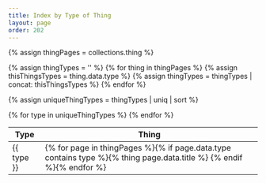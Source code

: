 ```yaml
---
title: Index by Type of Thing
layout: page
order: 202
---
```


{% assign thingPages = collections.thing %}

{% assign thingTypes = '' %}
{% for thing in thingPages %}
{% assign thisThingsTypes = thing.data.type %}
{% assign thingTypes = thingTypes | concat: thisThingsTypes %}
{% endfor %}

{% assign uniqueThingTypes = thingTypes | uniq | sort %}

<table class="taxonomy-table" id="index-by-thing">
  <thead class="visually-hidden">
    <tr><th>Type</th><th>Thing</th>
  </thead>
  <tbody>
{% for type in uniqueThingTypes %}
<tr>
<td>{{ type }}</td>
<td>{% for page in thingPages %}{% if page.data.type contains type %}{% thing page.data.title %} {% endif %}{% endfor %}</td>
</tr>
{% endfor %}
<tbody>
</table>